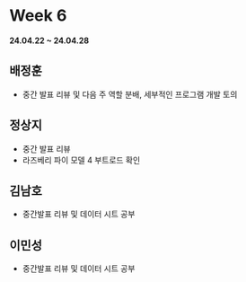 # Week 6
**24.04.22 ~ 24.04.28**
   
## 배정훈   
*  중간 발표 리뷰 및 다음 주 역할 분배, 세부적인 프로그램 개발 토의   
## 정상지   
*  중간 발표 리뷰
*  라즈베리 파이 모델 4 부트로드 확인
## 김남호   
*  중간발표 리뷰 및 데이터 시트 공부
## 이민성   
*  중간발표 리뷰 및 데이터 시트 공부
